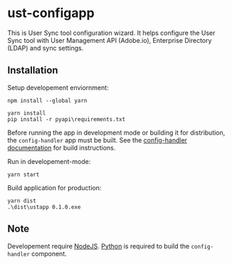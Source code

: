 # ust-configapp
This is User Sync tool configuration wizard. It helps configure the User Sync tool with User Management API (Adobe.io), Enterprise Directory (LDAP) and sync settings.

## Installation

Setup developement enviornment:

```
npm install --global yarn

yarn install
pip install -r pyapi\requirements.txt
```

Before running the app in development mode or building it for distribution, the `config-handler` app must be built. See the 
[config-handler documentation](config-handler/README.md) for build instructions.

Run in developement-mode:

```
yarn start
```
Build application for production:

```
yarn dist
.\dist\ustapp 0.1.0.exe
```

## Note

Developement require [NodeJS](https://nodejs.org/en/).  [Python](https://www.python.org/) is required to build the `config-handler` component.
